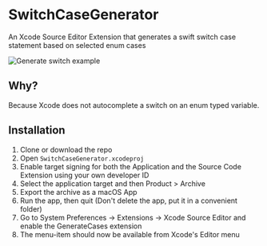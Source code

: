 # SwitchCaseGenerator
An Xcode Source Editor Extension that generates a swift switch case statement based on selected enum cases

![Generate switch example](https://github.com/timaktimak/SwitchCaseGenerator/blob/master/Assets/Example.gif)

## Why?

Because Xcode does not autocomplete a switch on an enum typed variable.

## Installation

1. Clone or download the repo
2. Open ``SwitchCaseGenerator.xcodeproj``
3. Enable target signing for both the Application and the Source Code Extension using your own developer ID
4. Select the application target and then Product > Archive
5. Export the archive as a macOS App
6. Run the app, then quit (Don't delete the app, put it in a convenient folder)
7. Go to System Preferences -> Extensions -> Xcode Source Editor and enable the GenerateCases extension
8. The menu-item should now be available from Xcode's Editor menu
